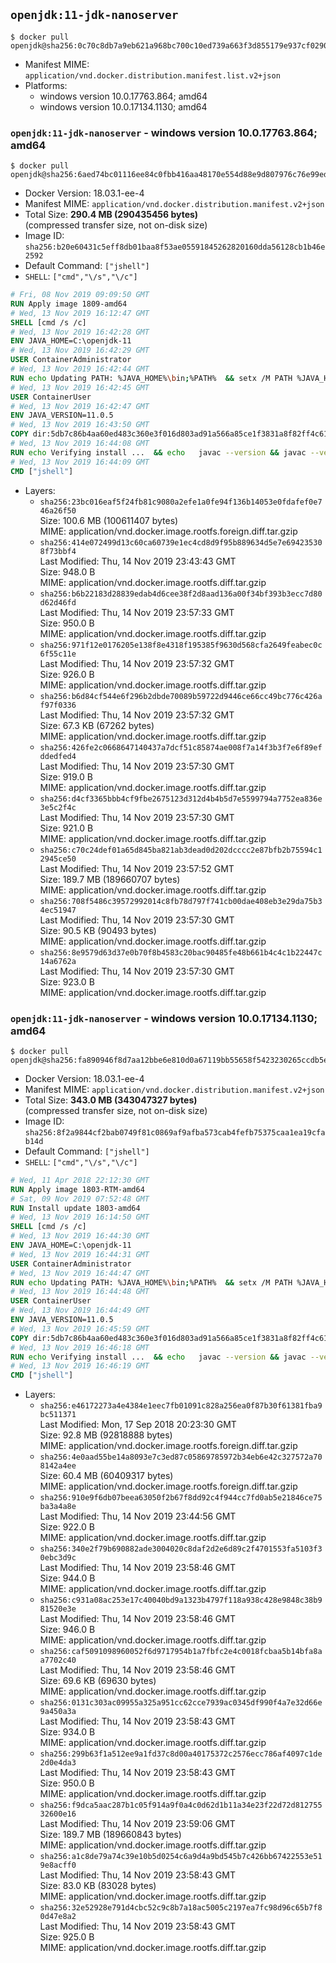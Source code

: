 ## `openjdk:11-jdk-nanoserver`

```console
$ docker pull openjdk@sha256:0c70c8db7a9eb621a968bc700c10ed739a663f3d855179e937cf02900abbfb77
```

-	Manifest MIME: `application/vnd.docker.distribution.manifest.list.v2+json`
-	Platforms:
	-	windows version 10.0.17763.864; amd64
	-	windows version 10.0.17134.1130; amd64

### `openjdk:11-jdk-nanoserver` - windows version 10.0.17763.864; amd64

```console
$ docker pull openjdk@sha256:6aed74bc01116ee84c0fbb416aa48170e554d88e9d807976c76e99edf5c4ab88
```

-	Docker Version: 18.03.1-ee-4
-	Manifest MIME: `application/vnd.docker.distribution.manifest.v2+json`
-	Total Size: **290.4 MB (290435456 bytes)**  
	(compressed transfer size, not on-disk size)
-	Image ID: `sha256:b20e60431c5eff8db01baa8f53ae05591845262820160dda56128cb1b46e2592`
-	Default Command: `["jshell"]`
-	`SHELL`: `["cmd","\/s","\/c"]`

```dockerfile
# Fri, 08 Nov 2019 09:09:50 GMT
RUN Apply image 1809-amd64
# Wed, 13 Nov 2019 16:12:47 GMT
SHELL [cmd /s /c]
# Wed, 13 Nov 2019 16:42:28 GMT
ENV JAVA_HOME=C:\openjdk-11
# Wed, 13 Nov 2019 16:42:29 GMT
USER ContainerAdministrator
# Wed, 13 Nov 2019 16:42:44 GMT
RUN echo Updating PATH: %JAVA_HOME%\bin;%PATH% 	&& setx /M PATH %JAVA_HOME%\bin;%PATH%
# Wed, 13 Nov 2019 16:42:45 GMT
USER ContainerUser
# Wed, 13 Nov 2019 16:42:47 GMT
ENV JAVA_VERSION=11.0.5
# Wed, 13 Nov 2019 16:43:50 GMT
COPY dir:5db7c86b4aa60ed483c360e3f016d803ad91a566a85ce1f3831a8f82ff4c61c1 in C:\openjdk-11 
# Wed, 13 Nov 2019 16:44:08 GMT
RUN echo Verifying install ... 	&& echo   javac --version && javac --version 	&& echo   java --version && java --version
# Wed, 13 Nov 2019 16:44:09 GMT
CMD ["jshell"]
```

-	Layers:
	-	`sha256:23bc016eaf5f24fb81c9080a2efe1a0fe94f136b14053e0fdafef0e746a26f50`  
		Size: 100.6 MB (100611407 bytes)  
		MIME: application/vnd.docker.image.rootfs.foreign.diff.tar.gzip
	-	`sha256:414e072499d13c60ca60739e1ec4cd8d9f95b889634d5e7e694235308f73bbf4`  
		Last Modified: Thu, 14 Nov 2019 23:43:43 GMT  
		Size: 948.0 B  
		MIME: application/vnd.docker.image.rootfs.diff.tar.gzip
	-	`sha256:b6b22183d28839edab4d6cee38f2d8aad136a00f34bf393b3ecc7d80d62d46fd`  
		Last Modified: Thu, 14 Nov 2019 23:57:33 GMT  
		Size: 950.0 B  
		MIME: application/vnd.docker.image.rootfs.diff.tar.gzip
	-	`sha256:971f12e0176205e138f8e4318f195385f9630d568cfa2649feabec0c6f55c11e`  
		Last Modified: Thu, 14 Nov 2019 23:57:32 GMT  
		Size: 926.0 B  
		MIME: application/vnd.docker.image.rootfs.diff.tar.gzip
	-	`sha256:b6d84cf544e6f296b2dbde70089b59722d9446ce66cc49bc776c426af97f0336`  
		Last Modified: Thu, 14 Nov 2019 23:57:32 GMT  
		Size: 67.3 KB (67262 bytes)  
		MIME: application/vnd.docker.image.rootfs.diff.tar.gzip
	-	`sha256:426fe2c0668647140437a7dcf51c85874ae008f7a14f3b3f7e6f89efddedfed4`  
		Last Modified: Thu, 14 Nov 2019 23:57:30 GMT  
		Size: 919.0 B  
		MIME: application/vnd.docker.image.rootfs.diff.tar.gzip
	-	`sha256:d4cf3365bbb4cf9fbe2675123d312d4b4b5d7e5599794a7752ea836e3e5c2f4c`  
		Last Modified: Thu, 14 Nov 2019 23:57:30 GMT  
		Size: 921.0 B  
		MIME: application/vnd.docker.image.rootfs.diff.tar.gzip
	-	`sha256:c70c24def01a65d845ba821ab3dead0d202dcccc2e87bfb2b75594c12945ce50`  
		Last Modified: Thu, 14 Nov 2019 23:57:52 GMT  
		Size: 189.7 MB (189660707 bytes)  
		MIME: application/vnd.docker.image.rootfs.diff.tar.gzip
	-	`sha256:708f5486c39572992014c8fb78d797f741cb00dae408eb3e29da75b34ec51947`  
		Last Modified: Thu, 14 Nov 2019 23:57:30 GMT  
		Size: 90.5 KB (90493 bytes)  
		MIME: application/vnd.docker.image.rootfs.diff.tar.gzip
	-	`sha256:8e9579d63d37e0b70f8b4583c20bac90485fe48b661b4c4c1b22447c14a6762a`  
		Last Modified: Thu, 14 Nov 2019 23:57:30 GMT  
		Size: 923.0 B  
		MIME: application/vnd.docker.image.rootfs.diff.tar.gzip

### `openjdk:11-jdk-nanoserver` - windows version 10.0.17134.1130; amd64

```console
$ docker pull openjdk@sha256:fa890946f8d7aa12bbe6e810d0a67119bb55658f5423230265ccdb5e237a441e
```

-	Docker Version: 18.03.1-ee-4
-	Manifest MIME: `application/vnd.docker.distribution.manifest.v2+json`
-	Total Size: **343.0 MB (343047327 bytes)**  
	(compressed transfer size, not on-disk size)
-	Image ID: `sha256:8f2a9844cf2bab0749f81c0869af9afba573cab4fefb75375caa1ea19cfab14d`
-	Default Command: `["jshell"]`
-	`SHELL`: `["cmd","\/s","\/c"]`

```dockerfile
# Wed, 11 Apr 2018 22:12:30 GMT
RUN Apply image 1803-RTM-amd64
# Sat, 09 Nov 2019 07:52:48 GMT
RUN Install update 1803-amd64
# Wed, 13 Nov 2019 16:14:50 GMT
SHELL [cmd /s /c]
# Wed, 13 Nov 2019 16:44:30 GMT
ENV JAVA_HOME=C:\openjdk-11
# Wed, 13 Nov 2019 16:44:31 GMT
USER ContainerAdministrator
# Wed, 13 Nov 2019 16:44:47 GMT
RUN echo Updating PATH: %JAVA_HOME%\bin;%PATH% 	&& setx /M PATH %JAVA_HOME%\bin;%PATH%
# Wed, 13 Nov 2019 16:44:48 GMT
USER ContainerUser
# Wed, 13 Nov 2019 16:44:49 GMT
ENV JAVA_VERSION=11.0.5
# Wed, 13 Nov 2019 16:45:59 GMT
COPY dir:5db7c86b4aa60ed483c360e3f016d803ad91a566a85ce1f3831a8f82ff4c61c1 in C:\openjdk-11 
# Wed, 13 Nov 2019 16:46:18 GMT
RUN echo Verifying install ... 	&& echo   javac --version && javac --version 	&& echo   java --version && java --version
# Wed, 13 Nov 2019 16:46:19 GMT
CMD ["jshell"]
```

-	Layers:
	-	`sha256:e46172273a4e4384e1eec7fb01091c828a256ea0f87b30f61381fba9bc511371`  
		Last Modified: Mon, 17 Sep 2018 20:23:30 GMT  
		Size: 92.8 MB (92818888 bytes)  
		MIME: application/vnd.docker.image.rootfs.foreign.diff.tar.gzip
	-	`sha256:4e0aad55be14a8093e7c3ed87c05869785972b34eb6e42c327572a708142a4ee`  
		Size: 60.4 MB (60409317 bytes)  
		MIME: application/vnd.docker.image.rootfs.foreign.diff.tar.gzip
	-	`sha256:910e9f6db07beea63050f2b67f8dd92c4f944cc7fd0ab5e21846ce75ba3a4a8e`  
		Last Modified: Thu, 14 Nov 2019 23:44:56 GMT  
		Size: 922.0 B  
		MIME: application/vnd.docker.image.rootfs.diff.tar.gzip
	-	`sha256:340e2f79b690882ade3004020c8daf2d2e6d89c2f4701553fa5103f30ebc3d9c`  
		Last Modified: Thu, 14 Nov 2019 23:58:46 GMT  
		Size: 944.0 B  
		MIME: application/vnd.docker.image.rootfs.diff.tar.gzip
	-	`sha256:c931a08ac253e17c40040bd9a1323b4797f118a938c428e9848c38b981520e3e`  
		Last Modified: Thu, 14 Nov 2019 23:58:46 GMT  
		Size: 946.0 B  
		MIME: application/vnd.docker.image.rootfs.diff.tar.gzip
	-	`sha256:caf5091098960052f6d9717954b1a7fbfc2e4c0018fcbaa5b14bfa8aa7702c40`  
		Last Modified: Thu, 14 Nov 2019 23:58:46 GMT  
		Size: 69.6 KB (69630 bytes)  
		MIME: application/vnd.docker.image.rootfs.diff.tar.gzip
	-	`sha256:0131c303ac09955a325a951cc62cce7939ac0345df990f4a7e32d66e9a450a3a`  
		Last Modified: Thu, 14 Nov 2019 23:58:43 GMT  
		Size: 934.0 B  
		MIME: application/vnd.docker.image.rootfs.diff.tar.gzip
	-	`sha256:299b63f1a512ee9a1fd37c8d00a40175372c2576ecc786af4097c1de2d0e4da3`  
		Last Modified: Thu, 14 Nov 2019 23:58:43 GMT  
		Size: 950.0 B  
		MIME: application/vnd.docker.image.rootfs.diff.tar.gzip
	-	`sha256:f9dca5aac287b1c05f914a9f0a4c0d62d1b11a34e23f22d72d81275532600e16`  
		Last Modified: Thu, 14 Nov 2019 23:59:06 GMT  
		Size: 189.7 MB (189660843 bytes)  
		MIME: application/vnd.docker.image.rootfs.diff.tar.gzip
	-	`sha256:a1c8de79a74c39e10b5d0254c6a9d4a9bd545b7c426bb67422553e519e8acff0`  
		Last Modified: Thu, 14 Nov 2019 23:58:43 GMT  
		Size: 83.0 KB (83028 bytes)  
		MIME: application/vnd.docker.image.rootfs.diff.tar.gzip
	-	`sha256:32e52928e791d4cbc52c9c8b7a18ac5005c2197ea7fc98d96c65b7f80d47e8a2`  
		Last Modified: Thu, 14 Nov 2019 23:58:43 GMT  
		Size: 925.0 B  
		MIME: application/vnd.docker.image.rootfs.diff.tar.gzip
